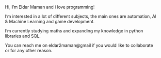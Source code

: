 Hi, I’m Eldar Maman and i love programming!
 
I’m interested in a lot of different subjects, the main ones are automation, AI & Machine Learning and game development.

I’m currently studying maths and expanding my knowledge in python libraries and SQL.
 
You can reach me on eldar2maman@gmail if you would like to collaborate or for any other reason.

